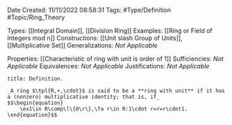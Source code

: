 <div class="topSpace"></div>

Date Created: 11/11/2022 08:58:31
Tags: #Type/Definition #Topic/Ring_Theory

Types: [[Integral Domain]], [[Division Ring]]
Examples: [[Ring or Field of Integers mod n]]
Constructions: [[Unit slash Group of Units]], [[Multiplicative Set]]
Generalizations: _Not Applicable_

Properties: [[Characteristic of ring with unit is order of 1]]
Sufficiencies: _Not Applicable_
Equivalences: _Not Applicable_
Justifications: _Not Applicable_

``` ad-Definition
title: Definition.

_A ring $\tpl{R,+,\cdot}$ is said to be a **ring with unit** if it has a (nonzero) multiplicative identity; that is, if_
$$\begin{equation}
    \ex1\in R\comp\l\{0\r\},\fa r\in R:1\cdot r=r=r\cdot1.
\end{equation}$$

```
